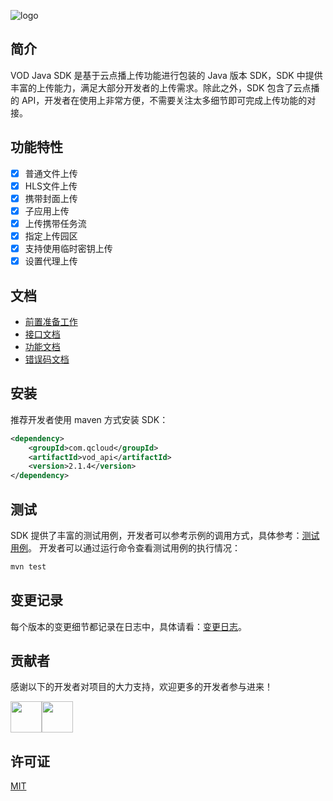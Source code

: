 ![logo](https://main.qcloudimg.com/raw/83708ee18544f80d54c99c6b8ad358fe.jpg)
## 简介
VOD Java SDK 是基于云点播上传功能进行包装的 Java 版本 SDK，SDK 中提供丰富的上传能力，满足大部分开发者的上传需求。除此之外，SDK 包含了云点播的 API，开发者在使用上非常方便，不需要关注太多细节即可完成上传功能的对接。

## 功能特性
* [x] 普通文件上传
* [x] HLS文件上传
* [x] 携带封面上传
* [x] 子应用上传
* [x] 上传携带任务流
* [x] 指定上传园区
* [x] 支持使用临时密钥上传
* [x] 设置代理上传

## 文档
- [前置准备工作](https://cloud.tencent.com/document/product/266/9759#.E5.89.8D.E6.8F.90.E6.9D.A1.E4.BB.B6)
- [接口文档](https://cloud.tencent.com/document/product/266/10276#.E6.8E.A5.E5.8F.A3.E6.8F.8F.E8.BF.B0)
- [功能文档](https://cloud.tencent.com/document/product/266/10276#.E7.AE.80.E5.8D.95.E4.B8.8A.E4.BC.A0)
- [错误码文档](https://cloud.tencent.com/document/product/266/10276#.E9.94.99.E8.AF.AF.E7.A0.81.E8.A1.A8)

## 安装
推荐开发者使用 maven 方式安装 SDK：
```xml
<dependency>
    <groupId>com.qcloud</groupId>
    <artifactId>vod_api</artifactId>
    <version>2.1.4</version>
</dependency>
```

## 测试
SDK 提供了丰富的测试用例，开发者可以参考示例的调用方式，具体参考：[测试用例](https://github.com/xujianguo/vod-java-sdk/blob/master/src/test/java/com/qcloud/vod/VodUploadClientTest.java)。
开发者可以通过运行命令查看测试用例的执行情况：
```xml
mvn test
```

## 变更记录
每个版本的变更细节都记录在日志中，具体请看：[变更日志](https://github.com/xujianguo/vod-java-sdk/releases)。

## 贡献者
感谢以下的开发者对项目的大力支持，欢迎更多的开发者参与进来！

<a href="https://github.com/xujianguo"><img width=50 height=50 src="https://avatars1.githubusercontent.com/u/7297536?s=60&v=4" /></a><a href="https://github.com/soulhdb"><img width=50 height=50 src="https://avatars3.githubusercontent.com/u/5770953?s=60&v=4" /></a>

## 许可证
[MIT](https://github.com/tencentyun/vod-java-sdk/blob/master/LICENSE)
